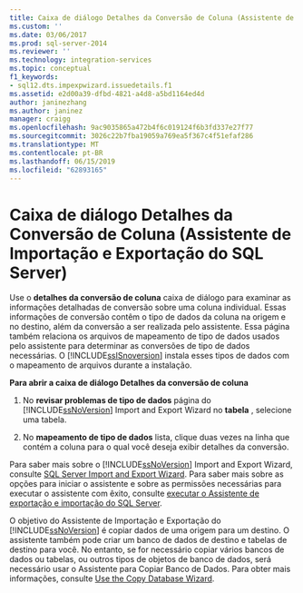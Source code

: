 ```yaml
---
title: Caixa de diálogo Detalhes da Conversão de Coluna (Assistente de Importação e Exportação do SQL Server) | Microsoft Docs
ms.custom: ''
ms.date: 03/06/2017
ms.prod: sql-server-2014
ms.reviewer: ''
ms.technology: integration-services
ms.topic: conceptual
f1_keywords:
- sql12.dts.impexpwizard.issuedetails.f1
ms.assetid: e2d00a39-dfbd-4821-a4d8-a5bd1164ed4d
author: janinezhang
ms.author: janinez
manager: craigg
ms.openlocfilehash: 9ac9035865a472b4f6c019124f6b3fd337e27f77
ms.sourcegitcommit: 3026c22b7fba19059a769ea5f367c4f51efaf286
ms.translationtype: MT
ms.contentlocale: pt-BR
ms.lasthandoff: 06/15/2019
ms.locfileid: "62893165"
---
```

# <a name="column-conversion-details-dialog-box-sql-server-import-and-export-wizard"></a>Caixa de diálogo Detalhes da Conversão de Coluna (Assistente de Importação e Exportação do SQL Server)
  Use o **detalhes da conversão de coluna** caixa de diálogo para examinar as informações detalhadas de conversão sobre uma coluna individual. Essas informações de conversão contêm o tipo de dados da coluna na origem e no destino, além da conversão a ser realizada pelo assistente. Essa página também relaciona os arquivos de mapeamento de tipo de dados usados pelo assistente para determinar as conversões de tipo de dados necessárias. O [!INCLUDE[ssISnoversion](../../includes/ssisnoversion-md.md)] instala esses tipos de dados com o mapeamento de arquivos durante a instalação.  
  
 **Para abrir a caixa de diálogo Detalhes da conversão de coluna**  
  
1.  No **revisar problemas de tipo de dados** página do [!INCLUDE[ssNoVersion](../../includes/ssnoversion-md.md)] Import and Export Wizard no **tabela** , selecione uma tabela.  
  
2.  No **mapeamento de tipo de dados** lista, clique duas vezes na linha que contém a coluna para o qual você deseja exibir detalhes da conversão.  
  
 Para saber mais sobre o [!INCLUDE[ssNoVersion](../../includes/ssnoversion-md.md)] Import and Export Wizard, consulte [SQL Server Import and Export Wizard](import-and-export-data-with-the-sql-server-import-and-export-wizard.md). Para saber mais sobre as opções para iniciar o assistente e sobre as permissões necessárias para executar o assistente com êxito, consulte [executar o Assistente de exportação e importação do SQL Server](start-the-sql-server-import-and-export-wizard.md).  
  
 O objetivo do Assistente de Importação e Exportação do [!INCLUDE[ssNoVersion](../../includes/ssnoversion-md.md)] é copiar dados de uma origem para um destino. O assistente também pode criar um banco de dados de destino e tabelas de destino para você. No entanto, se for necessário copiar vários bancos de dados ou tabelas, ou outros tipos de objetos de banco de dados, será necessário usar o Assistente para Copiar Banco de Dados. Para obter mais informações, consulte [Use the Copy Database Wizard](../../relational-databases/databases/use-the-copy-database-wizard.md).  
  
  
